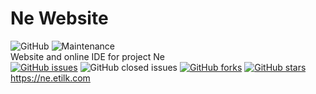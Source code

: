 # Ne Website
![GitHub](https://img.shields.io/github/license/etilk/NeWebSite.svg)
![Maintenance](https://img.shields.io/maintenance/yes/2020.svg)  
Website and online IDE for project Ne  
[![GitHub issues](https://img.shields.io/github/issues/etilk/NeWebSite.svg)](https://github.com/etilk/NeWebSite/issues)
![GitHub closed issues](https://img.shields.io/github/issues-closed-raw/etilk/NeWebSite.svg)
[![GitHub forks](https://img.shields.io/github/forks/etilk/NeWebSite.svg)](https://github.com/etilk/NeWebSite/network)
[![GitHub stars](https://img.shields.io/github/stars/etilk/NeWebSite.svg)](https://github.com/etilk/NeWebSite/stargazers)  
https://ne.etilk.com
